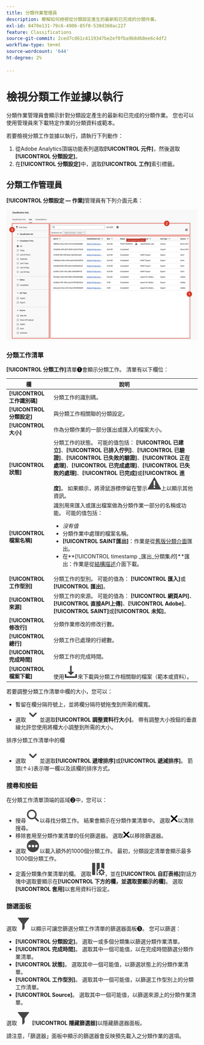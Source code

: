 ```yaml
---
title: 分類作業管理員
description: 瞭解如何檢視從分類設定產生的最新和已完成的分類作業。
exl-id: 0470e131-79c6-4906-85f0-530d360ac227
feature: Classifications
source-git-commit: 2ced7cd61c4119347be2ef0fba9b8d60ee6c4df2
workflow-type: tm+mt
source-wordcount: '644'
ht-degree: 2%

---
```


# 檢視分類工作並據以執行

分類作業管理員會顯示針對分類設定產生的最新和已完成的分類作業。 您也可以使用管理員來下載特定作業的分類資料或範本。

若要檢視分類工作並據以執行，請執行下列動作：


1. 從Adobe Analytics頂端功能表列選取&#x200B;**[!UICONTROL 元件]**，然後選取&#x200B;**[!UICONTROL 分類設定]**。
1. 在&#x200B;**[!UICONTROL 分類設定]**&#x200B;中，選取&#x200B;**[!UICONTROL 工作]**&#x200B;索引標籤。

## 分類工作管理員

**[!UICONTROL 分類設定 — 作業]**&#x200B;管理員有下列介面元素：

![分類集 — 工作管理員](manage/assets/classifications-sets-jobs.png)



### 分類工作清單

**[!UICONTROL 分類工作]**&#x200B;清單➊會顯示分類工作。 清單有以下欄位：

| 欄 | 說明 |
|---|---|
| **[!UICONTROL 工作識別碼]** | 分類工作的識別碼。 |
| **[!UICONTROL 分類設定]** | 與分類工作相關聯的分類設定。 |
| **[!UICONTROL 大小]** | 作為分類作業的一部分匯出或匯入的檔案大小。 |
| **[!UICONTROL 狀態]** | 分類工作的狀態。 可能的值包括： **[!UICONTROL 已建立]**、**[!UICONTROL 已排入佇列]**、**[!UICONTROL 已驗證]**、**[!UICONTROL 已失敗的驗證]**、**[!UICONTROL 正在處理]**、**[!UICONTROL 已完成處理]**、**[!UICONTROL 已失敗的處理]**、**[!UICONTROL 已完成]**&#x200B;或&#x200B;**[!UICONTROL 進度]**。 如果顯示，將滑鼠游標停留在警示![警示](/help/assets/icons/Alert.svg)上以顯示其他資訊。 |
| **[!UICONTROL 檔案名稱]** | 識別用來匯入或匯出檔案做為分類作業一部分的名稱或功能。 可能的值包括： <ul><li>*沒有值*</li><li>分類作業中處理的檔案名稱。</li><li>**[!UICONTROL SAINT匯出]**：作業是從[舊版分類介面](/help/components/classifications/importer/c-working-with-saint.md)匯出。</li><li>在&#x200B;**[!UICONTROL timestamp _匯出_分類集&#x200B;_的_]**匯出：作業是從[結構描述](manage/schema.md#download)介面下載。</li></ul> |
| **[!UICONTROL 工作型別]** | 分類工作的型別。 可能的值為： **[!UICONTROL 匯入]**&#x200B;或&#x200B;**[!UICONTROL 匯出]**。 |
| **[!UICONTROL 來源]** | 分類工作的來源。 可能的值為： **[!UICONTROL 網頁API]**、**[!UICONTROL 直接API上傳]**、**[!UICONTROL Adobe]**、**[!UICONTROL SAINT]**&#x200B;或&#x200B;**[!UICONTROL 未知]**。 |
| **[!UICONTROL 修改行]** | 分類作業修改的修改行數。 |
| **[!UICONTROL 總行]** | 分類工作已處理的行總數。 |
| **[!UICONTROL 完成時間]** | 分類工作的完成時間。 |
| **[!UICONTROL 檔案下載]** | 使用![下載](/help/assets/icons/Download.svg)來下載與分類工作相關聯的檔案（範本或資料）。 |

若要調整分類工作清單中欄的大小，您可以：

* 暫留在欄分隔符號上，並將欄分隔符號拖曳到所需的欄寬。
* 選取![V形向下](/help/assets/icons/ChevronDown.svg)並選取&#x200B;**[!UICONTROL 調整資料行大小]**。 帶有調整大小按鈕的垂直線允許您使用將欄大小調整到所需的大小。

排序分類工作清單中的欄

* 選取![V形向下](/help/assets/icons/ChevronDown.svg)並選取&#x200B;**[!UICONTROL 遞增排序]**&#x200B;或&#x200B;**[!UICONTROL 遞減排序]**。 箭頭(↑↓)表示哪一欄以及該欄的排序方式。


### 搜尋和按鈕

在分類工作清單頂端的區域➋中，您可以：

* 搜尋![搜尋](/help/assets/icons/Search.svg)以尋找分類工作。 結果會顯示在分類作業清單中。 選取![CrossSize200](/help/assets/icons/CrossSize200.svg)以清除搜尋。
* 移除套用至分類作業清單的任何篩選器。 選取![CrossSize100](/help/assets/icons/CrossSize100.svg)以移除篩選器。
* 選取![MoreCircle](/help/assets/icons/MoreCircle.svg)以載入額外的1000個分類工作。 最初，分類設定清單會顯示最多1000個分類工作。
* 定義分類集作業清單的欄。 選取![ColumnSetting](/help/assets/icons/ColumnSetting.svg)，並在&#x200B;**[!UICONTROL 自訂表格]**&#x200B;對話方塊中選取要顯示在&#x200B;**[!UICONTROL 下方的欄，並選取要顯示的欄]**。 選取&#x200B;**[!UICONTROL 套用]**&#x200B;以套用資料行設定。



### 篩選面板

選取![篩選器](/help/assets/icons/Filter.svg)以顯示可讓您篩選分類工作清單的篩選器面板➌。 您可以篩選：

* **[!UICONTROL 分類設定]**。 選取一或多個分類集以篩選分類作業清單。
* **[!UICONTROL 完成時間]**。 選取其中一個可能值，以在完成時間篩選分類作業清單。
* **[!UICONTROL 狀態]**。 選取其中一個可能值，以篩選狀態上的分類作業清單。
* **[!UICONTROL 工作型別]**。 選取其中一個可能值，以篩選工作型別上的分類工作清單。
* **[!UICONTROL Source]**。 選取其中一個可能值，以篩選來源上的分類作業清單。


選取![篩選器](/help/assets/icons/Filter.svg) **[!UICONTROL 隱藏篩選器]**&#x200B;以隱藏篩選器面板。

請注意，「篩選器」面板中顯示的篩選器會反映預先載入之分類作業的選項。


<!--

**[!UICONTROL Components]** > **[!UICONTROL Classification sets]** > **[!UICONTROL Jobs]**

You cannot create jobs from this interface. Create jobs by uploading data to a classification set (either manually or through a configured external location), requesting a download file, or requesting a template file.

## Filter classification sets

The left side of the Classification set job manager provides filter settings to locate the desired job. Clicking the filter icon toggles the filter settings visibility. You can filter Classification sets by **[!UICONTROL Classification set]**, **[!UICONTROL Completion time]**, **[!UICONTROL Status]**, **[!UICONTROL Job Type]**, or **[!UICONTROL Source]**.

![Classification set job filters](../assets/classification-set-job-filters.png)

Additional filter options are available above the Classification set job manager columns:

* **[!UICONTROL Search by title]**: Search for jobs by filename.
* **[!UICONTROL Load more]**: The Classification set job manager initially displays up to 1000 jobs. If more jobs exist, click this button to load 1000 more jobs.
* **Show/Hide columns**: Toggle visibility for any column besides [!UICONTROL Filename] and [!UICONTROL Completion time].

## Classification set job manager columns

The following columns are available in the Classification set job manager:

* **[!UICONTROL Filename]**: The name of the upload or download file.
* **[!UICONTROL Classification set]**: The name of the Classification set that the file applies to. You can click the Classification set name to reach the Classification set's [Settings](manage/settings.md).
* **[!UICONTROL Size]**: The size of the file.
* **[!UICONTROL Status]**: The status of the job processing the file.
  * **[!UICONTROL Created]**: The job was submitted.
  * **[!UICONTROL Queued]**: The file is ready to be processed, and is waiting for a classification server to process the file.
  * **[!UICONTROL Validated]**: The file is valid and is waiting to be processed.
  * **[!UICONTROL Failed validation]**: The file is formatted incorrectly or otherwise invalid. The file does not go through processing.
  * **[!UICONTROL Processing]**: The file is actively being processed by Adobe.
  * **[!UICONTROL Failed processing]**: The file failed processing.
  * **[!UICONTROL Complete]**: Processing is complete. Classification data is visible in reporting.
  * **[!UICONTROL Failed]**: Generic failure not related to validation or processing.
* **[!UICONTROL Job type]**: The type of job.
* **[!UICONTROL Source]**: The job source.
* **[!UICONTROL File download]**: Only applies to download jobs, such as downloading classification data or downloading templates. When a download is ready, this column provides a download link.
* **[!UICONTROL Modified lines]**: The number of modified lines.
* **[!UICONTROL Completed lines]**: The number of completed lines.
* **[!UICONTROL Completion time]**: The date and time that the job completed (or failed).
-->